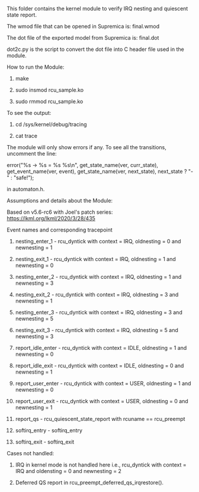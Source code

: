 This folder contains the kernel module to verify IRQ nesting and quiescent state report.

The wmod file that can be opened in Supremica is: final.wmod

The dot file of the exported model from Supremica is: final.dot

dot2c.py is the script to convert the dot file into C header file used in the module.

How to run the Module:

1. make

2. sudo insmod rcu_sample.ko

3. sudo rmmod rcu_sample.ko

To see the output:

1. cd /sys/kernel/debug/tracing

2. cat trace

The module will only show errors if any.
To see all the transitions, uncomment the line:

error("%s -> %s = %s %s\n",
			     get_state_name(ver, curr_state),
			     get_event_name(ver, event),
			     get_state_name(ver, next_state),
			     next_state ? "-" : "safe!");

in automaton.h.

Assumptions and details about the Module:

Based on v5.6-rc6 with Joel's patch series: https://lkml.org/lkml/2020/3/28/435

Event names and corresponding tracepoint

1. nesting_enter_1 - rcu_dyntick with context = IRQ, oldnesting = 0 and newnesting = 1

2. nesting_exit_1 - rcu_dyntick with context = IRQ, oldnesting = 1 and newnesting = 0

3. nesting_enter_2 - rcu_dyntick with context = IRQ, oldnesting = 1 and newnesting = 3

4. nesting_exit_2 - rcu_dyntick with context = IRQ, oldnesting = 3 and newnesting = 1

5. nesting_enter_3 - rcu_dyntick with context = IRQ, oldnesting = 3 and newnesting = 5

6. nesting_exit_3 - rcu_dyntick with context = IRQ, oldnesting = 5 and newnesting = 3

7. report_idle_enter - rcu_dyntick with context = IDLE, oldnesting = 1 and newnesting = 0

8. report_idle_exit - rcu_dyntick with context = IDLE, oldnesting = 0 and newnesting = 1

9. report_user_enter - rcu_dyntick with context = USER, oldnesting = 1 and newnesting = 0

10. report_user_exit - rcu_dyntick with context = USER, oldnesting = 0 and newnesting = 1

11. report_qs - rcu_quiescent_state_report with rcuname == rcu_preempt

12. softirq_entry - softirq_entry

13. softirq_exit - softirq_exit

Cases not handled:

1. IRQ in kernel mode is not handled here i.e., rcu_dyntick with context = IRQ and oldensting = 0 and newnesting = 2

2. Deferred QS report in rcu_preempt_deferred_qs_irqrestore().
